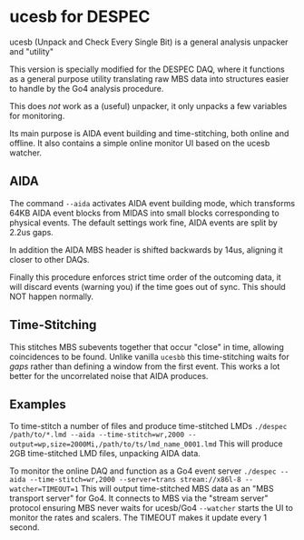 # ucesb for DESPEC

ucesb (Unpack and Check Every Single Bit) is a general analysis unpacker and "utility"

This version is specially modified for the DESPEC DAQ, where it functions as a general purpose utility
translating raw MBS data into structures easier to handle by the Go4 analysis procedure.

This does *not* work as a (useful) unpacker, it only unpacks a few variables for monitoring.

Its main purpose is AIDA event building and time-stitching, both online and offline.
It also contains a simple online monitor UI based on the ucesb watcher.

## AIDA
The command `--aida` activates AIDA event building mode, which transforms 64KB AIDA event blocks
from MIDAS into small blocks corresponding to physical events.
The default settings work fine, AIDA events are split by 2.2us gaps.

In addition the AIDA MBS header is shifted backwards by 14us, aligning it closer to other DAQs.

Finally this procedure enforces strict time order of the outcoming data, it will discard
events (warning you) if the time goes out of sync. This should NOT happen normally.

## Time-Stitching
This stitches MBS subevents together that occur "close" in time, allowing coincidences to be found.
Unlike vanilla `ucesbb` this time-stitching waits for *gaps* rather than defining a window from the first event.
This works a lot better for the uncorrelated noise that AIDA produces.

## Examples

To time-stitch a number of files and produce time-stitched LMDs
`./despec /path/to/*.lmd --aida --time-stitch=wr,2000 --output=wp,size=2000Mi,/path/to/ts/lmd_name_0001.lmd`
This will produce 2GB time-stitched LMD files, unpacking AIDA data.

To monitor the online DAQ and function as a Go4 event server
`./despec --aida --time-stitch=wr,2000 --server=trans stream://x86l-8 --watcher=TIMEOUT=1` 
This will output time-stitched MBS data as an "MBS transport server" for Go4.
It connects to MBS via the "stream server" protocol ensuring MBS never waits for ucesb/Go4
`--watcher` starts the UI to monitor the rates and scalers. The TIMEOUT makes it update every 1 second.


